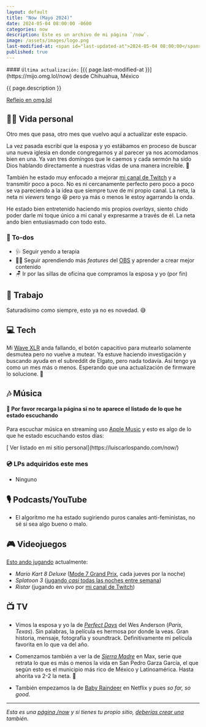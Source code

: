 ```yaml
---
layout: default
title: "Now (Mayo 2024)"
date: 2024-05-04 08:00:00 -0600
categories: now
description: Este es un archivo de mi página `/now`.
image: /assets/images/logo.png
last-modified-at: <span id="last-updated-at">2024-05-04 08:00:00</span>
published: true
---
```


<div class="card last-updated my-3 text-center">
<div class="card-body rounded">
#### <code>Última actualización:</code> [{{ page.last-modified-at }}](https://mijo.omg.lol/now) desde Chihuahua, México
</div>
</div>

<p class="text-center">{{ page.description }}</p>

<p class="text-center">
<a class="btn btn-primary btn-sm" href="https://mijo.omg.lol/now">
<i class="fa-solid fa-heart"></i> Reflejo en omg.lol
</a>
</p>

## 👦🏻 Vida personal
Otro mes que pasa, otro mes que vuelvo aquí a actualizar este espacio.

La vez pasada escribí que la esposa y yo estábamos en proceso de buscar una nueva iglesia en donde congregarnos y al parecer ya nos acomodamos bien en una. Ya van tres domingos que le caemos y cada sermón ha sido Dios hablando directamente a nuestras vidas de una manera increíble. 🥰

También he estado muy enfocado a mejorar [mi canal de Twitch](https://www.twitch.tv/itsmemijo) y a transmitir poco a poco. No es ni cercanamente perfecto pero poco a poco se va pareciendo a la idea que siempre tuve de mi propio canal. La neta, la neta ni *viewers* tengo 😆 pero ya más o menos le estoy agarrando la onda.

He estado bien entretenido haciendo mis propios *overlays*, siento chido poder darle mi toque único a mi canal y expresarme a través de él. La neta ando bien entusiasmado con todo esto.

### 📝 To-dos
- 🩺 Seguir yendo a terapia
- 🧑‍💻 Seguir aprendiendo más *features* del [OBS](https://obsproject.com/) y aprender a crear mejor contenido
- 🪑 Ir por las sillas de oficina que compramos la esposa y yo (por fin)

## 💼 Trabajo
Saturadísimo como siempre, esto ya no es novedad. 😅

## 💻 Tech
Mi [Wave XLR](https://www.elgato.com/us/en/p/wave-xlr) anda fallando, el botón capacitivo para mutearlo solamente desmutea pero no vuelve a mutear. Ya estuve haciendo investigación y buscando ayuda en el subreddit de Elgato, pero nada todavía. Así tengo ya como un mes más o menos. Esperando que una actualización de firmware lo solucione. 🙏

## 🎶 Música
#### 🔄 Por favor recarga la página si no te aparece el listado de lo que he estado escuchando
Para escuchar música en streaming uso [Apple Music](https://music.apple.com/profile/luiscarlospando) y esto es algo de lo que he estado escuchando estos días:

<ul id="lastfm-top-artists"></ul>

<span class="omg-lol-now-page-element">
[<i class="fa-solid fa-up-right-from-square"></i> Ver listado en mi sitio personal](https://luiscarlospando.com/now/)
</span>

### 💿 LPs adquiridos este mes
- Ninguno

## 🎙 Podcasts/YouTube
- El algoritmo me ha estado sugiriendo puros canales anti-feministas, no sé si sea algo bueno o malo.

## 🎮 Videojuegos
[Esto ando jugando](https://luiscarlospando.com/games) actualmente:

- *Mario Kart 8 Deluxe* ([Mode 7 Grand Prix](https://luiscarlospando.com/games/mario-kart/), cada jueves por la noche)
- *Splatoon 3* ([jugando *casi* todas las noches entre semana](https://luiscarlospando.com/games/splatoon/))
- *Ristar* (jugando en vivo por [mi canal de Twitch](https://www.twitch.tv/itsmemijo))

## 📺 TV
- Vimos la esposa y yo la de [*Perfect Days*](https://mubi.com/en/mx/films/perfect-days) del Wes Anderson (*Paris, Texas*). Sin palabras, la película es hermosa por donde la veas. Gran historia, mensaje, fotografía y soundtrack. Definitivamente mi película favorita en lo que va del año.

- Comenzamos también a ver la de [*Sierra Madre*](https://www.youtube.com/watch?v=thCM0hp5jWs) en Max, serie que retrata lo que es más o menos la vida en San Pedro Garza García, el que según esto es el municipio más rico de México y Latinoamérica. Hasta ahorita va 2-2 la neta. 🤣

- También empezamos la de [Baby Raindeer](https://www.youtube.com/watch?v=eafm1gB6SCM) en Netflix y pues *so far, so good*.

---

*Esta es una [página /now](https://nownownow.com/about) y si tienes tu propio sitio, [deberías crear una](https://nownownow.com/about) también.*
